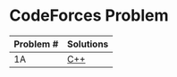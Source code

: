 # CodeForces Problem

| Problem # | Solutions |
|---------|--------------------|
| 1A | [C++](1A/main.cpp) |


